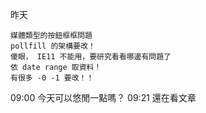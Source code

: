 
昨天
```
媒體類型的按鈕框框問題
pollfill 的架構要改！
傻眼， IE11 不能用，要研究看看哪邊有問題了
依 date range 取資料！
有很多 -0 -1 要改！！
```

09:00 今天可以悠閒一點嗎？
09:21 還在看文章
